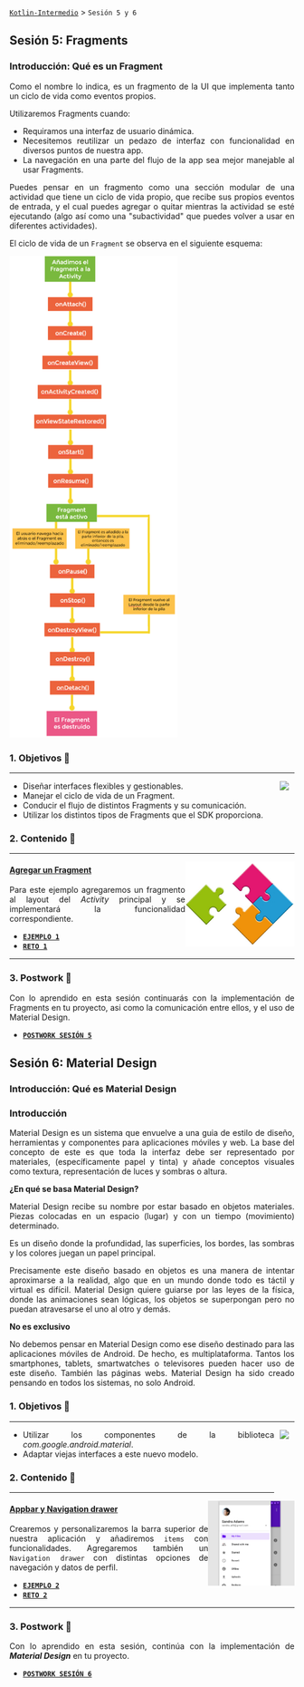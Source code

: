 [`Kotlin-Intermedio`](../Readme.md) > `Sesión 5 y 6`


## Sesión 5: Fragments

<div style="text-align: justify;">
  
### Introducción: Qué es un Fragment 

Como el nombre lo indica, es un fragmento de la UI que implementa tanto un ciclo de vida como eventos propios. 
  
Utilizaremos Fragments cuando:
- Requiramos una interfaz de usuario dinámica. 
- Necesitemos reutilizar un pedazo de interfaz con funcionalidad en diversos puntos de nuestra app.
- La navegación en una parte del flujo de la app sea mejor manejable al usar Fragments.

Puedes pensar en un fragmento como una sección modular de una actividad que tiene un ciclo de vida propio, que recibe sus propios eventos de entrada, y el cual puedes agregar o quitar mientras la actividad se esté ejecutando (algo así como una "subactividad" que puedes volver a usar en diferentes actividades). 
  
El ciclo de vida de un `Fragment` se observa en el siguiente esquema:

<img src="images/fragment-cycle.png" height="850" >

### 1. Objetivos :dart: 

---

<img src="../images/android-kotlin.png" align="right" height="120" hspace="10">

- Diseñar interfaces flexibles y gestionables.
- Manejar el ciclo de vida de un Fragment.
- Conducir el flujo de distintos Fragments y su comunicación.
- Utilizar los distintos tipos de Fragments que el SDK proporciona.


### 2. Contenido :blue_book:

---

<img src="images/fragments.jpg" align="right" height="150"> 

#### <ins>Agregar un Fragment</ins>

Para este ejemplo agregaremos un fragmento al layout del _Activity_ principal y se implementará la funcionalidad correspondiente.

- [**`EJEMPLO 1`**](Ejemplo-01/Readme.md)
- [**`RETO 1`**](Reto-01/Readme.md)

---


### 3. Postwork :memo:

Con lo aprendido en esta sesión continuarás con la implementación de Fragments en tu proyecto, asi como la comunicación entre ellos, y el uso de Material Design.

- [**`POSTWORK SESIÓN 5`**](Postwork5/Readme.md)



## Sesión 6: Material Design

<div style="text-align: justify;">
  
### Introducción: Qué es Material Design 

### Introducción

Material Design es un sistema que envuelve a una guia de estilo de diseño, herramientas y componentes para aplicaciones móviles y web. La base del concepto de este es que toda la interfaz debe ser representado por materiales, (específicamente papel y tinta) y añade conceptos visuales como textura, representación de luces y sombras o altura.

**¿En qué se basa Material Design?**

Material Design recibe su nombre por estar basado en objetos materiales. Piezas colocadas en un espacio (lugar) y con un tiempo (movimiento) determinado.

Es un diseño donde la profundidad, las superficies, los bordes, las sombras y los colores juegan un papel principal.

Precisamente este diseño basado en objetos es una manera de intentar aproximarse a la realidad, algo que en un mundo donde todo es táctil y virtual es difícil. Material Design quiere guiarse por las leyes de la física, donde las animaciones sean lógicas, los objetos se superpongan pero no puedan atravesarse el uno al otro y demás.

**No es exclusivo**

No debemos pensar en Material Design como ese diseño destinado para las aplicaciones móviles de Android. De hecho, es multiplataforma. Tantos los smartphones, tablets, smartwatches o televisores pueden hacer uso de este diseño. También las páginas webs. Material Design ha sido creado pensando en todos los sistemas, no solo Android.


### 1. Objetivos :dart: 
---

<img src="../images/android-kotlin.png" align="right" height="120" hspace="10">

- Utilizar los componentes de la biblioteca  _com.google.android.material_.
- Adaptar viejas interfaces a este nuevo modelo.


### 2. Contenido :blue_book:

---

<img src="images/navigation-drawer.png" align="right" height="150"> 

#### <ins>Appbar y Navigation drawer</ins>

Crearemos y personalizaremos la barra superior de nuestra aplicación y añadiremos `items` con funcionalidades. Agregaremos también un `Navigation drawer` con distintas opciones de navegación y datos de perfil.

- [**`EJEMPLO 2`**](Ejemplo-02/Readme.md)
- [**`RETO 2`**](Reto-02/Readme.md)

---

### 3. Postwork :memo:

Con lo aprendido en esta sesión, continúa con la implementación de ___Material Design___ en tu proyecto.

- [**`POSTWORK SESIÓN 6`**](Postwork6/Readme.md)